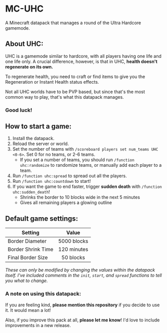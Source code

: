 # MC-UHC
A Minecraft datapack that manages a round of the Ultra Hardcore gamemode.

## About UHC:
UHC is a gamemode similar to hardcore, with all players having one life and one life only. A crucial difference, however, is that in UHC, **health doesn't regenerate on its own.**

To regenerate health, you need to craft or find items to give you the Regeneration or Instant Health status effects.

Not all UHC worlds have to be PVP based, but since that's the most common way to play, that's what this datapack manages.

### Good luck!

## How to start a game:
1. Install the datapack.
2. Reload the server or world.
3. Set the number of teams with `/scoreboard players set num_teams UHC <0-6>`. Set 0 for no teams, or 2-6 teams.
	* If you set a number of teams, you should run `/function uhc:randomize` to randomize teams, or manually add each player to a team.
4. Run `/function uhc:spread` to spread out all the players.
5. Run `/function uhc:countdown` to start!
6. If you want the game to end faster, trigger **sudden death** with `/function uhc:sudden_death`!
	* Shrinks the border to 10 blocks wide in the next 5 minutes
	* Gives all remaining players a glowing outline

## Default game settings:
| Setting            | Value       |
|--------------------|:-----------:|
| Border Diameter    | 5000 blocks |
| Border Shrink Time | 120 minutes |
| Final Border Size  | 50 blocks   |

*These can only be modified by changing the values within the datapack itself. I've included comments in the `init`, `start`, and `spread` functions to tell you what to change.*

### A note on using this datapack:

If you are feeling kind, **please mention this repository** if you decide to use it. It would mean a lot!

Also, if you improve this pack at all, **please let me know**! I'd love to include improvements in a new release.
